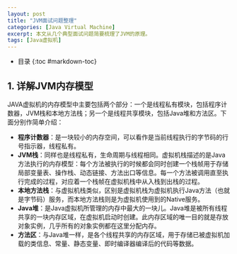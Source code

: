 ```yaml
---
layout: post
title: "JVM面试问题整理"
categories: [Java Virtual Machine]
excerpt: 本文从几个典型面试问题简要梳理了JVM的原理。
tags: [Java虚拟机]
---  
```

- 目录
{:toc #markdown-toc}

## **1. 详解JVM内存模型**
JAVA虚拟机的内存模型中主要包括两个部分：一个是线程私有模块，包括程序计数器，JVM栈和本地方法栈；另一个是线程共享模块，包括Java堆和方法区。下面分别作简单介绍：
- **程序计数器**：是一块较小的内存空间，可以看作是当前线程执行的字节码的行号指示器，线程私有。
- **JVM栈**：同样也是线程私有，生命周期与线程相同。虚拟机栈描述的是Java方法执行的内存模型：每个方法被执行的时候都会同时创建一个栈帧用于存储局部变量表、操作栈、动态链接、方法出口等信息。每一个方法被调用直至执行完成的过程，对应着一个栈帧在虚拟机栈中从入栈到出栈的过程。
- **本地方法栈**：与虚拟机栈类似，区别是虚拟机栈为虚拟机执行Java方法（也就是字节码）服务，而本地方法栈则是为虚拟机使用到的Native服务。
- **Java堆**：是Java虚拟机所管理的内存中最大的一块儿。Java堆是被所有线程共享的一块内存区域，在虚拟机启动时创建。此内存区域的唯一目的就是存放对象实例，几乎所有的对象实例都在这里分配内存。
- **方法区**：与Java堆一样，是各个线程共享的内存区域，用于存储已被虚拟机加载的类信息、常量、静态变量、即时编译器编译后的代码等数据。
